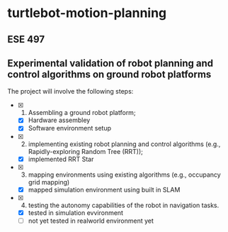 # turtlebot-motion-planning

## ESE 497
## Experimental validation of robot planning and control algorithms on ground robot platforms

The project will involve the following steps:

- [x] 1) Assembling a ground robot platform;
  - [x]  Hardware assembley
  - [x]  Software environment setup

- [x] 2) implementing existing robot planning and control algorithms (e.g., Rapidly-exploring Random Tree (RRT));
  - [x] implemented RRT Star

- [x] 3) mapping environments using existing algorithms (e.g., occupancy grid mapping)
  - [x] mapped simulation environment using built in SLAM

- [x] 4) testing the autonomy capabilities of the robot in navigation tasks.
  - [x] tested in simulation evvironment
  - [ ] not yet tested in realworld environment yet
